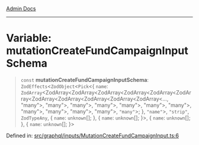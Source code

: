 [Admin Docs](/)

***

# Variable: mutationCreateFundCampaignInputSchema

> `const` **mutationCreateFundCampaignInputSchema**: `ZodEffects`\<`ZodObject`\<`Pick`\<\{ `name`: `ZodArray`\<ZodArray\<ZodArray\<ZodArray\<ZodArray\<ZodArray\<ZodArray\<ZodArray\<ZodArray\<ZodArray\<ZodArray\<ZodArray\<..., "many"\>, "many"\>, "many"\>, "many"\>, "many"\>, "many"\>, "many"\>, "many"\>, "many"\>, "many"\>, "many"\>, `"many"`\>; \}, `"name"`\>, `"strip"`, `ZodTypeAny`, \{ `name`: `unknown`[]; \}, \{ `name`: `unknown`[]; \}\>, \{ `name`: `unknown`[]; \}, \{ `name`: `unknown`[]; \}\>

Defined in: [src/graphql/inputs/MutationCreateFundCampaignInput.ts:6](https://github.com/Suyash878/talawa-api/blob/3646aad880eea5a7cfb665aa9031a4d873c30798/src/graphql/inputs/MutationCreateFundCampaignInput.ts#L6)
